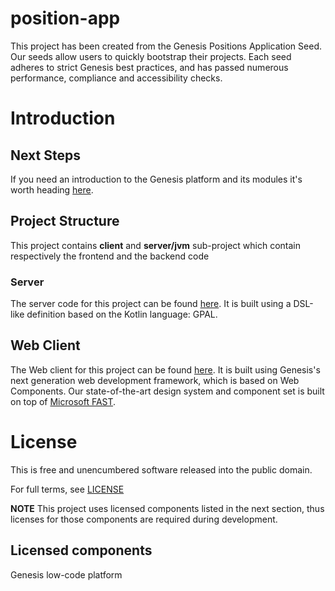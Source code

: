 # position-app

This project has been created from the Genesis Positions Application Seed. Our seeds allow users to quickly bootstrap
their projects. Each seed adheres to strict Genesis best practices, and has passed numerous performance, compliance and
accessibility checks. 


# Introduction

## Next Steps

If you need an introduction to the Genesis platform and its modules it's worth heading [here](https://learn.genesis.global/docs/getting-started/quick-start/).

## Project Structure

This project contains **client** and **server/jvm** sub-project which contain respectively the frontend and the backend code

### Server

The server code for this project can be found [here](./server/jvm/server/README.md).
It is built using a DSL-like definition based on the Kotlin language: GPAL.

## Web Client

The Web client for this project can be found [here](./client/README.md). It is built using Genesis's next
generation web development framework, which is based on Web Components. Our state-of-the-art design system and component
set is built on top of [Microsoft FAST](https://www.fast.design/docs/introduction/).

# License

This is free and unencumbered software released into the public domain.

For full terms, see [LICENSE](./LICENSE)

**NOTE** This project uses licensed components listed in the next section, thus licenses for those components are required during development.

## Licensed components
Genesis low-code platform